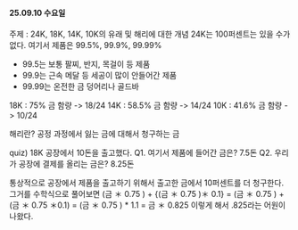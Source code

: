 #### 25.09.10 수요일
주제 : 24K, 18K, 14K, 10K의 유래 및 해리에 대한 개념
24K는 100퍼센트는 있을 수가 없다. 여기서 제품은 99.5%, 99.9%, 99.99%
- 99.5는 보통 팔찌, 반지, 목걸이 등 제품
- 99.9는 근속 메달 등 세공이 많이 안들어간 제품
- 99.99는 온전한 금 덩어리나 골드바

18K : 75% 금 함량 -> 18/24
14K : 58.5% 금 함량 -> 14/24
10K : 41.6% 금 함량 -> 10/24

해리란? 공정 과정에서 잃는 금에 대해서 청구하는 금

quiz) 18K 공장에서 10돈을 출고했다.
Q1. 여기서 제품에 들어간 금은? 7.5돈
Q2. 우리가 공장에 결제를 올리는 금은? 8.25돈

통상적으로 공장에서 제품을 출고하기 위해서 출고한 금에서 10퍼센트를 더 청구한다. 그거를 수학식으로 풀어보면
(금 ＊ 0.75 ) + {(금 ＊ 0.75 )＊ 0.1} = (금 ＊ 0.75 ) + (금 ＊ 0.75 ＊0.1) = (금 ＊ 0.75 ) * 1.1 = 금 ＊ 0.825
이렇게 해서 .825라는 어원이 나왔다.